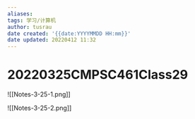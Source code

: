 ```yaml
---
aliases: 
tags: 学习/计算机
author: tusrau
date created: '{{date:YYYYMMDD HH:mm}}'
date updated: 20220412 11:32
---
```


# 20220325CMPSC461Class29
![[Notes-3-25-1.png]]





![[Notes-3-25-2.png]]